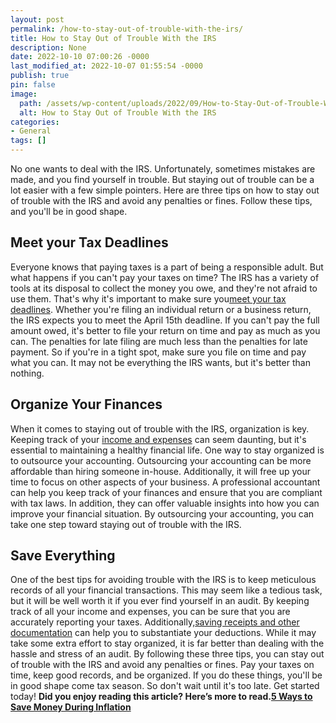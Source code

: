 ```yaml
---
layout: post
permalink: /how-to-stay-out-of-trouble-with-the-irs/
title: How to Stay Out of Trouble With the IRS
description: None
date: 2022-10-10 07:00:26 -0000
last_modified_at: 2022-10-07 01:55:54 -0000
publish: true
pin: false
image:
  path: /assets/wp-content/uploads/2022/09/How-to-Stay-Out-of-Trouble-With-the-IRS.jpg
  alt: How to Stay Out of Trouble With the IRS
categories:
- General
tags: []
---
```

No one wants to deal with the IRS. Unfortunately, sometimes mistakes are made, and you find yourself in trouble. But staying out of trouble can be a lot easier with a few simple pointers. Here are three tips on how to stay out of trouble with the IRS and avoid any penalties or fines. Follow these tips, and you'll be in good shape.

## **Meet your Tax Deadlines**

Everyone knows that paying taxes is a part of being a responsible adult. But what happens if you can't pay your taxes on time? The IRS has a variety of tools at its disposal to collect the money you owe, and they're not afraid to use them. That's why it's important to make sure you[meet your tax deadlines](https://www.jackscamp.com/tax-filing-deadlines-a-good-time-to-confirm-other-compliance-issues-for-businesses/). Whether you're filing an individual return or a business return, the IRS expects you to meet the April 15th deadline.  If you can't pay the full amount owed, it's better to file your return on time and pay as much as you can. The penalties for late filing are much less than the penalties for late payment. So if you're in a tight spot, make sure you file on time and pay what you can. It may not be everything the IRS wants, but it's better than nothing.

## **Organize Your Finances**

When it comes to staying out of trouble with the IRS, organization is key. Keeping track of your [income and expenses](https://www.franchisegator.com/) can seem daunting, but it's essential to maintaining a healthy financial life. One way to stay organized is to outsource your accounting. Outsourcing your accounting can be more affordable than hiring someone in-house. Additionally, it will free up your time to focus on other aspects of your business.  A professional accountant can help you keep track of your finances and ensure that you are compliant with tax laws. In addition, they can offer valuable insights into how you can improve your financial situation. By outsourcing your accounting, you can take one step toward staying out of trouble with the IRS.

## **Save Everything**

One of the best tips for avoiding trouble with the IRS is to keep meticulous records of all your financial transactions. This may seem like a tedious task, but it will be well worth it if you ever find yourself in an audit. By keeping track of all your income and expenses, you can be sure that you are accurately reporting your taxes. Additionally,[saving receipts and other documentation](https://www.freshbooks.com/blog/business-records) can help you to substantiate your deductions. While it may take some extra effort to stay organized, it is far better than dealing with the hassle and stress of an audit. By following these three tips, you can stay out of trouble with the IRS and avoid any penalties or fines. Pay your taxes on time, keep good records, and be organized. If you do these things, you'll be in good shape come tax season. So don't wait until it's too late. Get started today! **Did you enjoy reading this article? Here’s more to read.**[**5 Ways to Save Money During Inflation**](https://katebagoy.com/5-ways-to-save-money-during-inflation/)
